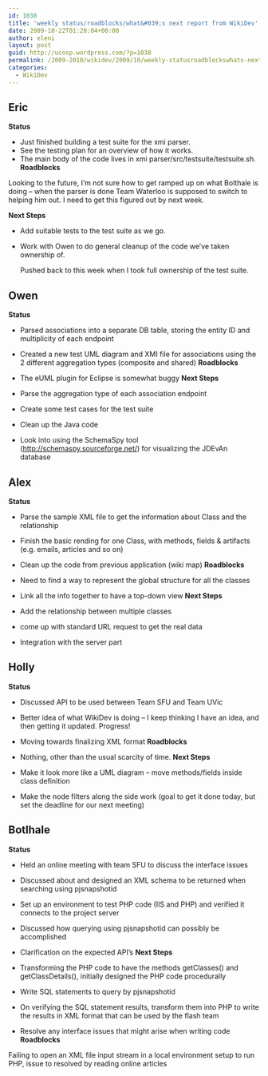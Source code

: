 ```yaml
---
id: 1038
title: 'weekly status/roadblocks/what&#039;s next report from WikiDev'
date: 2009-10-22T01:20:04+00:00
author: eleni
layout: post
guid: http://ucosp.wordpress.com/?p=1038
permalink: /2009-2010/wikidev/2009/10/weekly-statusroadblockswhats-next-report-from-wikidev/
categories:
  - WikiDev
---
```

## Eric

**Status**

  * Just finished building a test suite for the xmi parser.
  * See the testing plan for an overview of how it works.
  * The main body of the code lives in xmi parser/src/testsuite/testsuite.sh.
**Roadblocks**
  
Looking to the future, I&#8217;m not sure how to get ramped up on what Bolthale is doing &#8211; when the parser is done Team Waterloo is supposed to switch to helping him out. I need to get this figured out by next week.

**Next Steps**

  * Add suitable tests to the test suite as we go.
  * Work with Owen to do general cleanup of the code we&#8217;ve taken ownership of.
  
    Pushed back to this week when I took full ownership of the test suite.
## Owen

**Status**

  * Parsed associations into a separate DB table, storing the entity ID and multiplicity of each endpoint
  * Created a new test UML diagram and XMI file for associations using the 2 different aggregation types (composite and shared)
**Roadblocks**

  * The eUML plugin for Eclipse is somewhat buggy
**Next Steps**

  * Parse the aggregation type of each association endpoint
  * Create some test cases for the test suite
  * Clean up the Java code
  * Look into using the SchemaSpy tool (http://schemaspy.sourceforge.net/) for visualizing the JDEvAn database
## Alex

**Status**

  * Parse the sample XML file to get the information about Class and the relationship
  * Finish the basic rending for one Class, with methods, fields & artifacts (e.g. emails, articles and so on)
  * Clean up the code from previous application (wiki map)
**Roadblocks**

  * Need to find a way to represent the global structure for all the classes
  * Link all the info together to have a top-down view
**Next Steps**

  * Add the relationship between multiple classes
  * come up with standard URL request to get the real data
  * Integration with the server part
## Holly

**Status**

  * Discussed API to be used between Team SFU and Team UVic
  * Better idea of what WikiDev is doing &#8211; I keep thinking I have an idea, and then getting it updated. Progress!
  * Moving towards finalizing XML format
**Roadblocks**

  * Nothing, other than the usual scarcity of time.
**Next Steps**

  * Make it look more like a UML diagram &#8211; move methods/fields inside class definition
  * Make the node filters along the side work (goal to get it done today, but set the deadline for our next meeting)
## Botlhale

**Status**

  * Held an online meeting with team SFU to discuss the interface issues
  * Discussed about and designed an XML schema to be returned when searching using pjsnapshotid
  * Set up an environment to test PHP code (IIS and PHP) and verified it connects to the project server
  * Discussed how querying using pjsnapshotid can possibly be accomplished
  * Clarification on the expected API&#8217;s
**Next Steps**

  * Transforming the PHP code to have the methods getClasses() and getClassDetails(), initially designed the PHP code procedurally
  * Write SQL statements to query by pjsnapshotid
  * On verifying the SQL statement results, transform them into PHP to write the results in XML format that can be used by the flash team
  * Resolve any interface issues that might arise when writing code
**Roadblocks**
  
Failing to open an XML file input stream in a local environment setup to run PHP, issue to resolved by reading online articles
